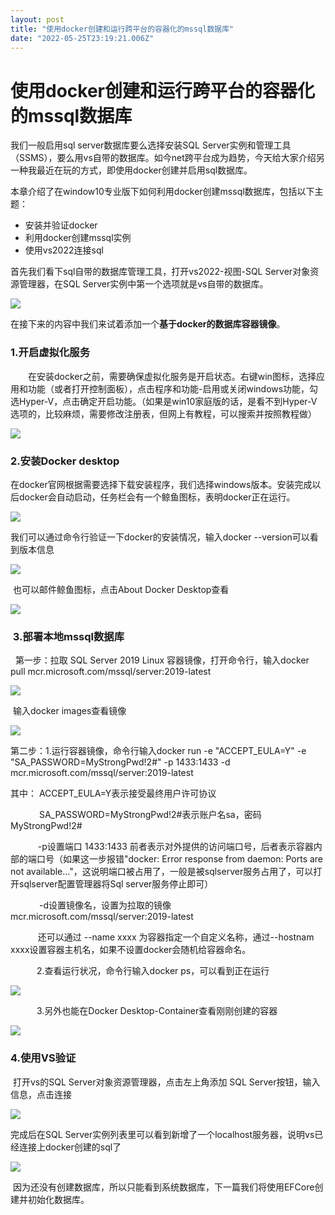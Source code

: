 ```yaml
---
layout: post
title: "使用docker创建和运行跨平台的容器化的mssql数据库"
date: "2022-05-25T23:19:21.006Z"
---
```

使用docker创建和运行跨平台的容器化的mssql数据库
=============================

我们一般启用sql server数据库要么选择安装SQL Server实例和管理工具（SSMS），要么用vs自带的数据库。如今net跨平台成为趋势，今天给大家介绍另一种我最近在玩的方式，即使用docker创建并启用sql数据库。

本章介绍了在window10专业版下如何利用docker创建mssql数据库，包括以下主题：

*   安装并验证docker
*   利用docker创建mssql实例
*   使用vs2022连接sql

首先我们看下sql自带的数据库管理工具，打开vs2022-视图-SQL Server对象资源管理器，在SQL Server实例中第一个选项就是vs自带的数据库。

![](https://img2022.cnblogs.com/blog/2281532/202205/2281532-20220525102914351-154916042.png)

在接下来的内容中我们来试着添加一个**基于docker的数据库容器镜像**。

### 1.开启虚拟化服务

　　在安装docker之前，需要确保虚拟化服务是开启状态。右键win图标，选择应用和功能（或者打开控制面板），点击程序和功能-启用或关闭windows功能，勾选Hyper-V，点击确定开启功能。（如果是win10家庭版的话，是看不到Hyper-V选项的，比较麻烦，需要修改注册表，但网上有教程，可以搜索并按照教程做）

![](https://img2022.cnblogs.com/blog/2281532/202205/2281532-20220525105140436-1308426411.png)

### 2.安装Docker desktop

在docker官网根据需要选择下载安装程序，我们选择windows版本。安装完成以后docker会自动启动，任务栏会有一个鲸鱼图标，表明docker正在运行。

![](https://img2022.cnblogs.com/blog/2281532/202205/2281532-20220525110004417-1926951468.png)

我们可以通过命令行验证一下docker的安装情况，输入docker --version可以看到版本信息

![](https://img2022.cnblogs.com/blog/2281532/202205/2281532-20220525110244883-1313043013.png)

 也可以邮件鲸鱼图标，点击About Docker Desktop查看

![](https://img2022.cnblogs.com/blog/2281532/202205/2281532-20220525110353043-2134905481.png)

###  3.部署本地mssql数据库 

  第一步：拉取 SQL Server 2019 Linux 容器镜像，打开命令行，输入docker pull mcr.microsoft.com/mssql/server:2019-latest

![](https://img2022.cnblogs.com/blog/2281532/202205/2281532-20220525110817292-1935592792.png)

 输入docker images查看镜像

![](https://img2022.cnblogs.com/blog/2281532/202205/2281532-20220525111056462-1679777112.png)

第二步：1.运行容器镜像，命令行输入docker run -e "ACCEPT\_EULA=Y" -e "SA\_PASSWORD=MyStrongPwd!2#" -p 1433:1433 -d mcr.microsoft.com/mssql/server:2019-latest

其中： ACCEPT\_EULA=Y表示接受最终用户许可协议

　　　 SA\_PASSWORD=MyStrongPwd!2#表示账户名sa，密码MyStrongPwd!2#

　　    -p设置端口 1433:1433 前者表示对外提供的访问端口号，后者表示容器内部的端口号（如果这一步报错"docker: Error response from daemon: Ports are not available..."，这说明端口被占用了，一般是被sqlserver服务占用了，可以打开sqlserver配置管理器将Sql server服务停止即可）

　　　 -d设置镜像名，设置为拉取的镜像mcr.microsoft.com/mssql/server:2019-latest

　　    还可以通过 --name xxxx 为容器指定一个自定义名称，通过--hostnam xxxx设置容器主机名，如果不设置docker会随机给容器命名。

　　　2.查看运行状况，命令行输入docker ps，可以看到正在运行

![](https://img2022.cnblogs.com/blog/2281532/202205/2281532-20220525145046927-819294981.png)

　　　3.另外也能在Docker Desktop-Container查看刚刚创建的容器

![](https://img2022.cnblogs.com/blog/2281532/202205/2281532-20220525144958972-500228301.png)

### 4.使用VS验证

 打开vs的SQL Server对象资源管理器，点击左上角添加 SQL Server按钮，输入信息，点击连接

![](https://img2022.cnblogs.com/blog/2281532/202205/2281532-20220525114413602-1839121205.png)

完成后在SQL Server实例列表里可以看到新增了一个localhost服务器，说明vs已经连接上docker创建的sql了

![](https://img2022.cnblogs.com/blog/2281532/202205/2281532-20220525141923418-1365685550.png)

 因为还没有创建数据库，所以只能看到系统数据库，下一篇我们将使用EFCore创建并初始化数据库。
